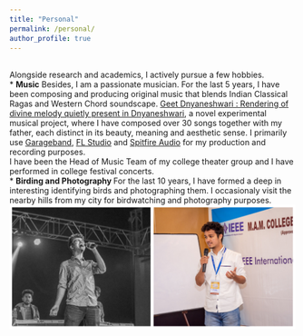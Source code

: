 ```yaml
---
title: "Personal"
permalink: /personal/
author_profile: true
---
```

<br>
Alongside research and academics, I actively pursue a few hobbies.
<br>
* <b>Music</b>
Besides, I am a passionate musician. For the last 5 years, I have been composing and producing original music that blends Indian Classical Ragas and Western Chord soundscape. 
<a href="https://sites.google.com/view/geetdnyaneshwari"> Geet Dnyaneshwari : Rendering of divine melody quietly present in Dnyaneshwari</a>, a novel experimental musical project, 
where I have composed over 30 songs together with my father, each distinct in its beauty, meaning and aesthetic sense. 
I primarily use <a href = "https://www.apple.com/in/mac/garageband/">Garageband</a>, <a href = "https://www.image-line.com/flstudio/">FL Studio</a> and 
<a href = "https://www.spitfireaudio.com/labs/">Spitfire Audio</a> for my production and recording purposes. <br> 
I have been the Head of Music Team of my college theater group and I have performed in college festival concerts.  
<br>
* <b> Birding and Photography </b>
For the last 10 years, I have formed a deep in interesting identifying birds and photographing them. I occasionaly visit the nearby hills
from my city for birdwatching and photography purposes. 
<br>
<img src = "/images/Github Club.jpg">
